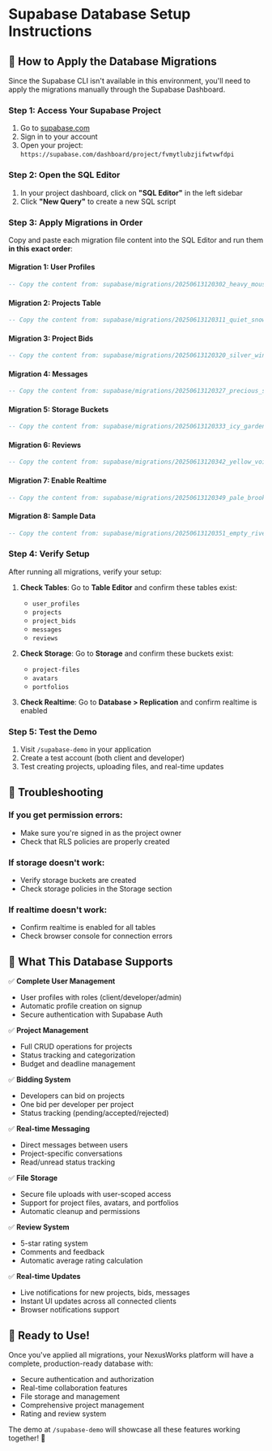 # Supabase Database Setup Instructions

## 🚀 How to Apply the Database Migrations

Since the Supabase CLI isn't available in this environment, you'll need to apply the migrations manually through the Supabase Dashboard.

### Step 1: Access Your Supabase Project
1. Go to [supabase.com](https://supabase.com)
2. Sign in to your account
3. Open your project: `https://supabase.com/dashboard/project/fvmytlubzjifwtvwfdpi`

### Step 2: Open the SQL Editor
1. In your project dashboard, click on **"SQL Editor"** in the left sidebar
2. Click **"New Query"** to create a new SQL script

### Step 3: Apply Migrations in Order
Copy and paste each migration file content into the SQL Editor and run them **in this exact order**:

#### Migration 1: User Profiles
```sql
-- Copy the content from: supabase/migrations/20250613120302_heavy_mouse.sql
```

#### Migration 2: Projects Table
```sql
-- Copy the content from: supabase/migrations/20250613120311_quiet_snowflake.sql
```

#### Migration 3: Project Bids
```sql
-- Copy the content from: supabase/migrations/20250613120320_silver_wind.sql
```

#### Migration 4: Messages
```sql
-- Copy the content from: supabase/migrations/20250613120327_precious_sun.sql
```

#### Migration 5: Storage Buckets
```sql
-- Copy the content from: supabase/migrations/20250613120333_icy_garden.sql
```

#### Migration 6: Reviews
```sql
-- Copy the content from: supabase/migrations/20250613120342_yellow_voice.sql
```

#### Migration 7: Enable Realtime
```sql
-- Copy the content from: supabase/migrations/20250613120349_pale_brook.sql
```

#### Migration 8: Sample Data
```sql
-- Copy the content from: supabase/migrations/20250613120351_empty_river.sql
```

### Step 4: Verify Setup
After running all migrations, verify your setup:

1. **Check Tables**: Go to **Table Editor** and confirm these tables exist:
   - `user_profiles`
   - `projects`
   - `project_bids`
   - `messages`
   - `reviews`

2. **Check Storage**: Go to **Storage** and confirm these buckets exist:
   - `project-files`
   - `avatars`
   - `portfolios`

3. **Check Realtime**: Go to **Database > Replication** and confirm realtime is enabled

### Step 5: Test the Demo
1. Visit `/supabase-demo` in your application
2. Create a test account (both client and developer)
3. Test creating projects, uploading files, and real-time updates

## 🔧 Troubleshooting

### If you get permission errors:
- Make sure you're signed in as the project owner
- Check that RLS policies are properly created

### If storage doesn't work:
- Verify storage buckets are created
- Check storage policies in the Storage section

### If realtime doesn't work:
- Confirm realtime is enabled for all tables
- Check browser console for connection errors

## 🎯 What This Database Supports

✅ **Complete User Management**
- User profiles with roles (client/developer/admin)
- Automatic profile creation on signup
- Secure authentication with Supabase Auth

✅ **Project Management**
- Full CRUD operations for projects
- Status tracking and categorization
- Budget and deadline management

✅ **Bidding System**
- Developers can bid on projects
- One bid per developer per project
- Status tracking (pending/accepted/rejected)

✅ **Real-time Messaging**
- Direct messages between users
- Project-specific conversations
- Read/unread status tracking

✅ **File Storage**
- Secure file uploads with user-scoped access
- Support for project files, avatars, and portfolios
- Automatic cleanup and permissions

✅ **Review System**
- 5-star rating system
- Comments and feedback
- Automatic average rating calculation

✅ **Real-time Updates**
- Live notifications for new projects, bids, messages
- Instant UI updates across all connected clients
- Browser notifications support

## 🚀 Ready to Use!

Once you've applied all migrations, your NexusWorks platform will have a complete, production-ready database with:
- Secure authentication and authorization
- Real-time collaboration features
- File storage and management
- Comprehensive project management
- Rating and review system

The demo at `/supabase-demo` will showcase all these features working together! 🎉